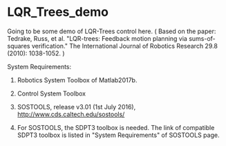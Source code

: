 # LQR_Trees_demo

Going to be some demo of LQR-Trees control here.
(  Based on the paper:
Tedrake, Russ, et al. "LQR-trees: Feedback motion planning via sums-of-squares verification." The International Journal of Robotics Research 29.8 (2010): 1038-1052. )

System Requirements:

1. Robotics System Toolbox of Matlab2017b.

2. Control System Toolbox

3. SOSTOOLS, release v3.01 (1st July 2016), http://www.cds.caltech.edu/sostools/

4. For SOSTOOLS, the SDPT3 toolbox is needed. The link of compatible SDPT3 toolbox is listed in "System Requirements" of SOSTOOLS page.



